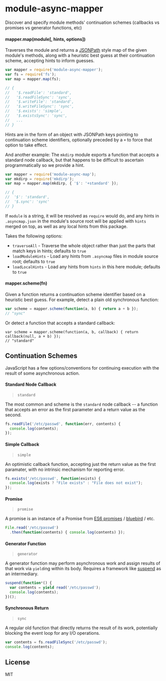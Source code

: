 # module-async-mapper

Discover and specify module methods' continuation schemes (callbacks vs promises vs generator functions, etc)

#### mapper.map(module[, hints, options])

Traverses the module and returns a [JSONPath](https://github.com/dchester/jsonpath) style map of the given module's methods, along with a heuristic best guess at their continuation scheme, accepting hints to inform guesses.

```javascript
var mapper = require('module-async-mapper');
var fs = require('fs');
var map = mapper.map(fs);

// {
//   '$.readFile': 'standard',
//   '$.readFileSync': 'sync',
//   '$.writeFile': 'standard',
//   '$.writeFileSync': 'sync',
//   '$.exists': 'simple',
//   '$.existsSync': 'sync',
//   ...
// }
```

Hints are in the form of an object with JSONPath keys pointing to continuation scheme identifiers, optionally preceded by a `+` to force that option to take effect.

And another example: The `mkdirp` module exports a function that accepts a standard node callback, but that happens to be difficult to ascertain programmatically so we provide a hint.

```javascript
var mapper = require('module-async-map');
var mkdirp = require('mkdirp');
var map = mapper.map(mkdirp, { '$': '+standard' });

// {
//  '$': 'standard',
//  '$.sync': 'sync'
// }
```

If `module` is a string, it will be resolved as `require` would do, and any hints in `.asyncmap.json` in the module's source root will be applied with `hints` merged on top, as well as any local hints from this package.

Takes the following options:

- `traverseAll` - Traverse the whole object rather than just the parts that match keys in hints; defaults to `true`
- `loadModuleHints` - Load any hints from `.asyncmap` files in module source root; defaults to `true`
- `loadLocalHints` - Load any hints from `hints` in this here module; defaults to `true`

#### mapper.scheme(fn)

Given a function returns a continuation scheme identifier based on a heuristic best guess.  For example, detect a plain old synchronous function:

```javascript
var scheme = mapper.scheme(function(a, b) { return a + b });
// "sync"
```
Or detect a function that accepts a standard callback:

```
var scheme = mapper.scheme(function(a, b, callback) { return callback(null, a + b) });
// "standard"
```

## Continuation Schemes

JavaScript has a few options/conventions for continuing execution with the result of some asynchronous action.

#### Standard Node Callback

> `standard`

The most common and scheme is the `standard` node callback -- a function that accepts an error as the first parameter and a return value as the second.

```javascript
fs.readFile('/etc/passwd', function(err, contents) {
  console.log(contents);
});
```

#### Simple Callback

> `simple`

An optimistic callback function, accepting just the return value as the first paramater, with no intrinsic mechanism for reporting error.

```javascript
fs.exists('/etc/passwd', function(exists) {
  console.log(exists ? "File exists" : "File does not exist");
});
```

#### Promise

> `promise`

A promise is an instance of a Promise from [ES6 promises](http://people.mozilla.org/~jorendorff/es6-draft.html#sec-promise-constructor) / [bluebird](https://github.com/petkaantonov/bluebird) / etc.

```javascript
File.read('/etc/passwd')
  .then(function(contents) { console.log(contents) });
```

#### Generator Function

> `generator`

A generator function may perform asynchronous work and assign results of that work via `yield`ing within its body.  Requires a framework like [suspend](https://github.com/jmar777/suspend) as an intermediary.

```javascript
suspend(function*() {
  var contents = yield read('/etc/passwd');
  console.log(contents);
})();
```

#### Synchronous Return

> `sync`

A regular old function that directly returns the result of its work, potentially blocking the event loop for any I/O operations.

```javascript
var contents = fs.readFileSync('/etc/passwd');
console.log(contents);
```

## License

MIT

